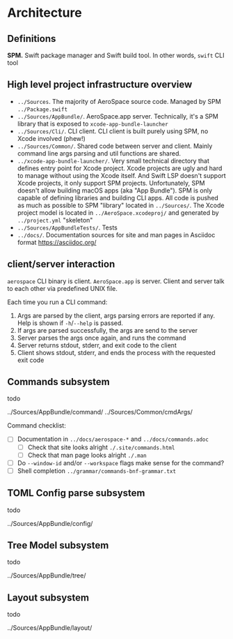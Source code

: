 # Architecture

## Definitions

**SPM.** Swift package manager and Swift build tool. In other words, `swift` CLI tool

## High level project infrastructure overview

- `../Sources`.
  The majority of AeroSpace source code. Managed by SPM `../Package.swift`
- `../Sources/AppBundle/`.
  AeroSpace.app server. Technically, it's a SPM library that is exposed to `xcode-app-bundle-launcher`
- `../Sources/Cli/`.
  CLI client. CLI client is built purely using SPM, no Xcode involved (phew!)
- `../Sources/Common/`.
  Shared code between server and client. Mainly command line args parsing and util functions are shared.
- `../xcode-app-bundle-launcher/`.
  Very small technical directory that defines entry point for Xcode project.
  Xcode projects are ugly and hard to manage without using the Xcode itself.
  And Swift LSP doesn't support Xcode projects, it only support SPM projects.
  Unfortunately, SPM doesn't allow building macOS apps (aka "App Bundle").
  SPM is only capable of defining libraries and building CLI apps.
  All code is pushed as much as possible to SPM "library" located in `../Sources/`.
  The Xcode project model is located in `../AeroSpace.xcodeproj/` and generated by `../project.yml` "skeleton"
- `../Sources/AppBundleTests/`.
  Tests
- `../docs/`.
  Documentation sources for site and man pages in Asciidoc format https://asciidoc.org/

## client/server interaction

`aerospace` CLI binary is client. `AeroSpace.app` is server. Client and server talk to each other via predefined UNIX file.

Each time you run a CLI command:
1. Args are parsed by the client, args parsing errors are reported if any. Help is shown if `-h`/`--help` is passed.
1. If args are parsed successfully, the args are send to the server
1. Server parses the args once again, and runs the command
1. Server returns stdout, stderr, and exit code to the client
1. Client shows stdout, stderr, and ends the process with the requested exit code

## Commands subsystem

todo

../Sources/AppBundle/command/
../Sources/Common/cmdArgs/

Command checklist:
- [ ] Documentation in `../docs/aerospace-*` and `../docs/commands.adoc`
  - [ ] Check that site looks alright `./.site/commands.html`
  - [ ] Check that man page looks alright `./.man`
- [ ] Do `--window-id` and/or `--workspace` flags make sense for the command?
- [ ] Shell completion `../grammar/commands-bnf-grammar.txt`

## TOML Config parse subsystem

todo

../Sources/AppBundle/config/

## Tree Model subsystem

todo

../Sources/AppBundle/tree/

## Layout subsystem

todo

../Sources/AppBundle/layout/
